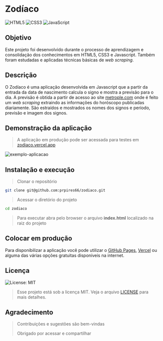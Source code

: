 # Zodíaco
![HTML5](https://img.shields.io/badge/html5-%23E34F26.svg?style=for-the-badge&logo=html5&logoColor=white)
![CSS3](https://img.shields.io/badge/css3-%231572B6.svg?style=for-the-badge&logo=css3&logoColor=white)
![JavaScript](https://img.shields.io/badge/javascript-%23323330.svg?style=for-the-badge&logo=javascript&logoColor=%23F7DF1E)

## Objetivo
 Este projeto foi desenvolvido durante o processo de aprendizagem e consolidação dos conhecimentos em HTML5, CSS3 e Javascript. Também foram estudadas e aplicadas técnicas básicas de *web scraping*.

## Descrição
O Zodíaco é uma aplicação desenvolvida em Javascript que a partir da entrada da data de nascimento calcula o signo e mostra a previsão para o dia. A previsão é obtida a partir de acesso ao site [metrople.com](https://www.metropoles.com/) onde é feito um *web scraping* extraindo as informações do horóscopo publicadas diariamente. São estraídos e mostrados os nomes dos signos e período, previsão e imagem dos signos.

## Demonstração da aplicação
> A aplicação em produção pode ser acessada para testes em [zodiaco.vercel.app](https://zodiaco.vercel.app/)

![exemplo-aplicacao](https://user-images.githubusercontent.com/4954302/191548601-c8faa155-b527-4729-890d-1a7735670d8a.png)
   
## Instalação e execução
> Clonar o repositório

   ```sh
  git clone git@github.com:prpires66/zodiaco.git
   ```
> Acessar o diretório do projeto   
   ```sh
   cd zodiaco
   ```
> Para executar abra pelo browser o arquivo **index.html** localizado na raiz do projeto   

## Colocar em produção
Para disponibilizar a aplicação você pode utilizar o [GitHub Pages](https://pages.github.com/), [Vercel](https://vercel.com/) ou alguma das várias opções gratuitas disponíveis na internet.

## Licença
![License: MIT](https://img.shields.io/github/license/prpires66/nlw-esports?style=for-the-badge)

> Esse projeto está sob a licença MIT. Veja o arquivo [LICENSE](./LICENSE.md) para mais detalhes.

## Agradecimento
> Contribuições e sugestões são bem-vindas
> 
> Obrigado por acessar e compartilhar
